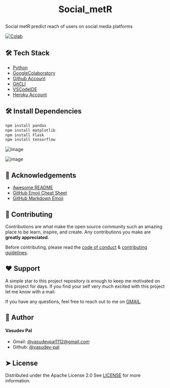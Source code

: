 
# <p align="center">Social_metR</p>
  
Social metR predict reach of users on social media platforms


[![Colab](https://colab.research.google.com/assets/colab-badge.svg)](https://colab.research.google.com/drive/1pJjDSsdtbHxX-GKCtSSdxnLbInY4Py97#scrollTo=uhij1O8_D-cY)



        
 
## 🛠️ Tech Stack
- [Python](https://rpython.org/)
- [GoogleColaboratory](https://Googlecolab.org/)
- [Github Account](https://github.com)
- [GitCLI](https://git-scm.com/downloads)
- [VSCodeIDE](https://code.visualstudio.com/)
- [Heroku Account](https://heroku.com)



## 🛠️ Install Dependencies    
```bash
npm install pandas
npm install matplotlib
npm install Flask
npm install tensorflow
```


![Image](https://www.socialmediaexaminer.com/wp-content/uploads/2017/02/dp-brand24-mentions-graph-1.png)



![image](https://biovustechnologies.com/blog/wp-content/uploads/2022/07/www.biovustechnologies.com-8.jpg)
        


## 🙇 Acknowledgements      
- [Awesome README]()
- [GitHub Emoji Cheat Sheet]()
- [GitHub Markdown Emoji]()
        
## 🍰 Contributing    
Contributions are what make the open source community such an amazing place to be learn, inspire, and create. Any contributions you make are **greatly appreciated**.

Before contributing, please read the [code of conduct](CODE_OF_CONDUCT.md) & [contributing guidelines](CONTRIBUTING.md).
        
## ❤️ Support  
A simple star to this project repository is enough to keep me motivated on this project for days. If you find your self very much excited with this project let me know with a mail.

If you have any questions, feel free to reach out to me on [GMAIL](https://gmail.com/vasudevpal1112@gmail.com).
        

## 🙇 Author
#### Vasudev Pal
- Gmail: [@vasudevpal1112@gmail.com](https://gamil.com/vasudevpal1112@gmail.com)
- Github: [@vasudev-pal](https://github.com/vasudev-pal)
       

## ➤ License
Distributed under the Apache License 2.0 See [LICENSE](LICENSE) for more information.
